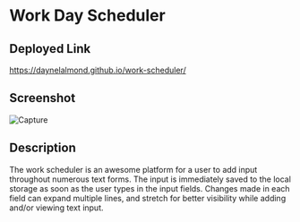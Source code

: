 # Work Day Scheduler

## Deployed Link
https://daynelalmond.github.io/work-scheduler/

## Screenshot
![Capture](./assets/Capture.JPG)

## Description

The work scheduler is an awesome platform for a user to add input throughout numerous text forms. The input is immediately saved to the local storage as soon as
the user types in the input fields. Changes made in each field can expand multiple lines, and stretch for better visibility while adding and/or viewing text input.
